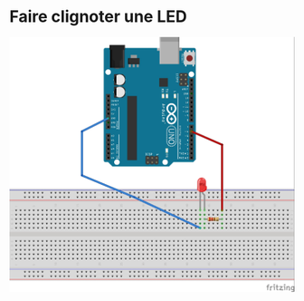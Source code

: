 # Faire clignoter une LED

![Pictures/tuto-1_bb.jpg](https://github.com/j-fremont/tuto-arduino/blob/master/Pictures/tuto-1_bb.jpg)

